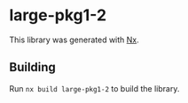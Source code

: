 # large-pkg1-2

This library was generated with [Nx](https://nx.dev).

## Building

Run `nx build large-pkg1-2` to build the library.
